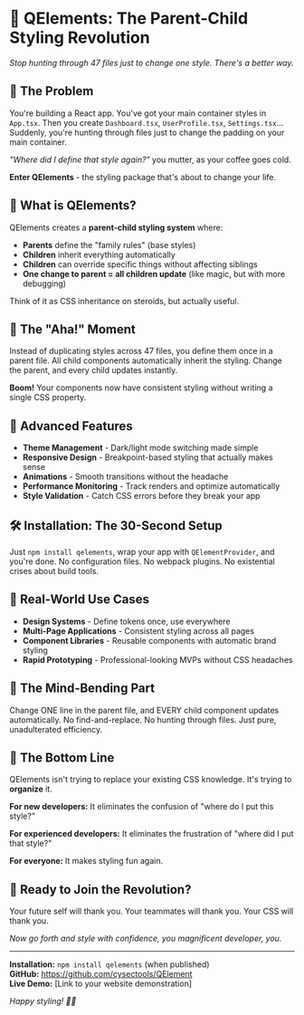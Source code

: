 # 🎨 QElements: The Parent-Child Styling Revolution

*Stop hunting through 47 files just to change one style. There's a better way.*

## 🤔 The Problem

You're building a React app. You've got your main container styles in `App.tsx`. Then you create `Dashboard.tsx`, `UserProfile.tsx`, `Settings.tsx`... Suddenly, you're hunting through files just to change the padding on your main container.

*"Where did I define that style again?"* you mutter, as your coffee goes cold.

**Enter QElements** - the styling package that's about to change your life.

## 🚀 What is QElements?

QElements creates a **parent-child styling system** where:

- **Parents** define the "family rules" (base styles)
- **Children** inherit everything automatically  
- **Children** can override specific things without affecting siblings
- **One change to parent = all children update** (like magic, but with more debugging)

Think of it as CSS inheritance on steroids, but actually useful.

## 🎯 The "Aha!" Moment

Instead of duplicating styles across 47 files, you define them once in a parent file. All child components automatically inherit the styling. Change the parent, and every child updates instantly.

**Boom!** Your components now have consistent styling without writing a single CSS property.

## 🧠 Advanced Features

- **Theme Management** - Dark/light mode switching made simple
- **Responsive Design** - Breakpoint-based styling that actually makes sense
- **Animations** - Smooth transitions without the headache
- **Performance Monitoring** - Track renders and optimize automatically
- **Style Validation** - Catch CSS errors before they break your app

## 🛠️ Installation: The 30-Second Setup

Just `npm install qelements`, wrap your app with `QElementProvider`, and you're done. No configuration files. No webpack plugins. No existential crises about build tools.

## 🎯 Real-World Use Cases

- **Design Systems** - Define tokens once, use everywhere
- **Multi-Page Applications** - Consistent styling across all pages
- **Component Libraries** - Reusable components with automatic brand styling
- **Rapid Prototyping** - Professional-looking MVPs without CSS headaches

## 🤯 The Mind-Bending Part

Change ONE line in the parent file, and EVERY child component updates automatically. No find-and-replace. No hunting through files. Just pure, unadulterated efficiency.

## 🎉 The Bottom Line

QElements isn't trying to replace your existing CSS knowledge. It's trying to **organize** it.

**For new developers:** It eliminates the confusion of "where do I put this style?"

**For experienced developers:** It eliminates the frustration of "where did I put that style?"

**For everyone:** It makes styling fun again.

## 🚀 Ready to Join the Revolution?

Your future self will thank you. Your teammates will thank you. Your CSS will thank you.

*Now go forth and style with confidence, you magnificent developer, you.*

---

**Installation:** `npm install qelements` (when published)  
**GitHub:** https://github.com/cysectools/QElement  
**Live Demo:** [Link to your website demonstration]

*Happy styling! 🎨✨*
